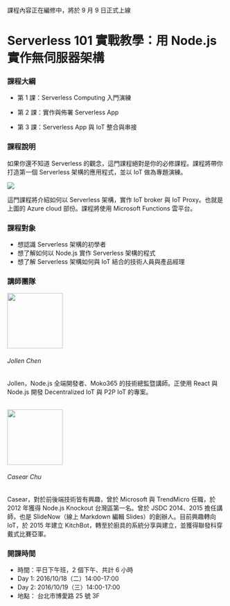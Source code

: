 <p class="lead">課程內容正在編修中，將於 9 月 9 日正式上線</p>

<h1 class="hide">Serverless 101 實戰教學：用 Node.js 實作無伺服器架構</h1>

### 課程大綱

* 第 1 課：Serverless Computing 入門演練

* 第 2 課：實作與佈署 Serverless App
 
* 第 3 課：Serverless App 與 IoT 整合與串接

### 課程說明

如果你還不知道 Serverless 的觀念，這門課程絕對是你的必修課程。課程將帶你打造第一個 Serverless 架構的應用程式，並以 IoT 做為專題演練。

![](https://cloud.githubusercontent.com/assets/1126021/13871103/b0f09960-ed1c-11e5-810b-33f4aa8f0e70.png)

這門課程將介紹如何以 Serverless 架構，實作 IoT broker 與 IoT Proxy。也就是上圖的 Azure cloud 部份。課程將使用 Microsoft Functions 雲平台。

### 課程對象

* 想認識 Serverless 架構的初學者
* 想了解如何以 Node.js 實作 Serverless 架構的程式
* 想了解 Serverless 架構如何與 IoT 結合的技術人員與產品經理

### 講師團隊

<div>
<img src="https://avatars1.githubusercontent.com/u/1126021?v=3&s=400" width="128" height="128" class="img-circle img-responsive pull-left">
<h6>Jollen Chen </h6>
<p>Jollen，Node.js 全端開發者、Moko365 的技術總監暨講師。正使用 React 與 Node.js 開發 Decentralized IoT 與 P2P IoT 的專案。</p>
</div>

<br >
<div>
<img src="https://avatars0.githubusercontent.com/u/2017447?v=3&amp;s=460" width="128" height="128" class="img-circle img-responsive pull-left">
<h6>Casear Chu</h6>
<p>Casear，對於前後端技術皆有興趣，曾於 Microsoft 與 TrendMicro 任職，於 2012 年獲得 Node.js Knockout 台灣區第一名。曾於 JSDC 2014、2015 擔任講師，也是 SlideNow（線上 Markdown 編輯 Slides）的創辦人。目前興趣轉向 IoT，於 2015 年建立 KitchBot，轉至於廚具的系統分享與建立，並獲得聯發科穿戴式比賽亞軍。</p>
</div>

### 開課時間

* 時間：平日下午班，2 個下午、共計 6 小時
 * Day 1: 2016/10/18（二）14:00-17:00
 * Day 2: 2016/10/19（三）14:00-17:00
* 地點： 台北市博愛路 25 號 3F

